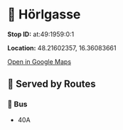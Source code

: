 # 🚉 Hörlgasse


**Stop ID:** at:49:1959:0:1

**Location:** 48.21602357, 16.36083661

[Open in Google Maps](https://www.google.com/maps?q=48.21602357,16.36083661)

## 🚆 Served by Routes

### 🚌 Bus
- 40A